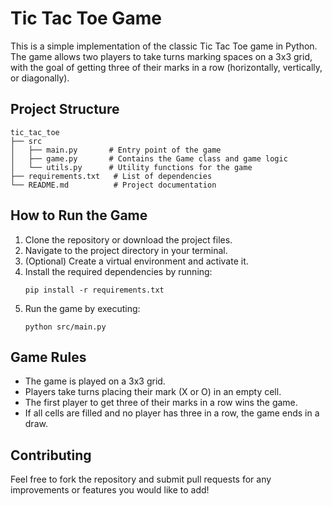 # Tic Tac Toe Game

This is a simple implementation of the classic Tic Tac Toe game in Python. The game allows two players to take turns marking spaces on a 3x3 grid, with the goal of getting three of their marks in a row (horizontally, vertically, or diagonally).

## Project Structure

```
tic_tac_toe
├── src
│   ├── main.py       # Entry point of the game
│   ├── game.py       # Contains the Game class and game logic
│   └── utils.py      # Utility functions for the game
├── requirements.txt   # List of dependencies
└── README.md          # Project documentation
```

## How to Run the Game

1. Clone the repository or download the project files.
2. Navigate to the project directory in your terminal.
3. (Optional) Create a virtual environment and activate it.
4. Install the required dependencies by running:
   ```
   pip install -r requirements.txt
   ```
5. Run the game by executing:
   ```
   python src/main.py
   ```

## Game Rules

- The game is played on a 3x3 grid.
- Players take turns placing their mark (X or O) in an empty cell.
- The first player to get three of their marks in a row wins the game.
- If all cells are filled and no player has three in a row, the game ends in a draw.

## Contributing

Feel free to fork the repository and submit pull requests for any improvements or features you would like to add!